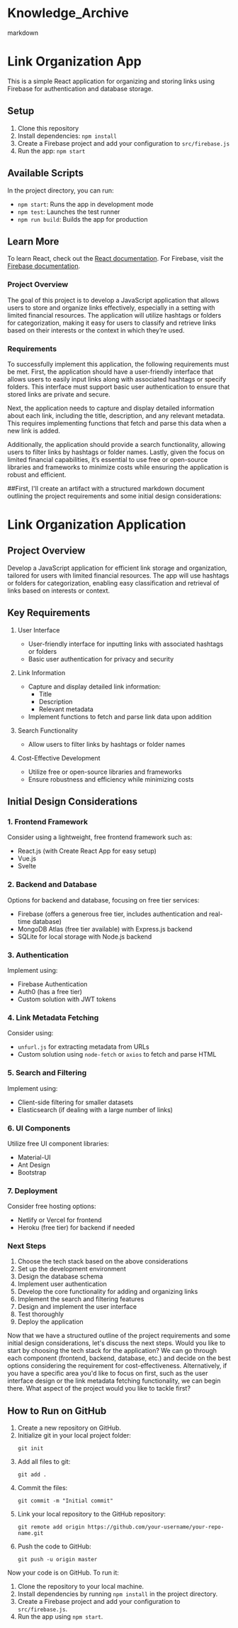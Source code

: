 # Knowledge_Archive

markdown
# Link Organization App

This is a simple React application for organizing and storing links using Firebase for authentication and database storage.

## Setup

1. Clone this repository
2. Install dependencies: `npm install`
3. Create a Firebase project and add your configuration to `src/firebase.js`
4. Run the app: `npm start`

## Available Scripts

In the project directory, you can run:

- `npm start`: Runs the app in development mode
- `npm test`: Launches the test runner
- `npm run build`: Builds the app for production

## Learn More

To learn React, check out the [React documentation](https://reactjs.org/).
For Firebase, visit the [Firebase documentation](https://firebase.google.com/docs).


### Project Overview

The goal of this project is to develop a JavaScript application that allows users to store and organize links effectively, especially in a setting with limited financial resources. The application will utilize hashtags or folders for categorization, making it easy for users to classify and retrieve links based on their interests or the context in which they’re used. 

### Requirements

To successfully implement this application, the following requirements must be met. First, the application should have a user-friendly interface that allows users to easily input links along with associated hashtags or specify folders. This interface must support basic user authentication to ensure that stored links are private and secure. 

Next, the application needs to capture and display detailed information about each link, including the title, description, and any relevant metadata. This requires implementing functions that fetch and parse this data when a new link is added. 

Additionally, the application should provide a search functionality, allowing users to filter links by hashtags or folder names. Lastly, given the focus on limited financial capabilities, it’s essential to use free or open-source libraries and frameworks to minimize costs while ensuring the application is robust and efficient.

##First, I'll create an artifact with a structured markdown document outlining the project requirements and some initial design considerations:

# Link Organization Application

## Project Overview
Develop a JavaScript application for efficient link storage and organization, tailored for users with limited financial resources. The app will use hashtags or folders for categorization, enabling easy classification and retrieval of links based on interests or context.

## Key Requirements

1. User Interface
   - User-friendly interface for inputting links with associated hashtags or folders
   - Basic user authentication for privacy and security

2. Link Information
   - Capture and display detailed link information:
     - Title
     - Description
     - Relevant metadata
   - Implement functions to fetch and parse link data upon addition

3. Search Functionality
   - Allow users to filter links by hashtags or folder names

4. Cost-Effective Development
   - Utilize free or open-source libraries and frameworks
   - Ensure robustness and efficiency while minimizing costs

## Initial Design Considerations

### 1. Frontend Framework
Consider using a lightweight, free frontend framework such as:
- React.js (with Create React App for easy setup)
- Vue.js
- Svelte

### 2. Backend and Database
Options for backend and database, focusing on free tier services:
- Firebase (offers a generous free tier, includes authentication and real-time database)
- MongoDB Atlas (free tier available) with Express.js backend
- SQLite for local storage with Node.js backend

### 3. Authentication
Implement using:
- Firebase Authentication
- Auth0 (has a free tier)
- Custom solution with JWT tokens

### 4. Link Metadata Fetching
Consider using:
- `unfurl.js` for extracting metadata from URLs
- Custom solution using `node-fetch` or `axios` to fetch and parse HTML

### 5. Search and Filtering
Implement using:
- Client-side filtering for smaller datasets
- Elasticsearch (if dealing with a large number of links)

### 6. UI Components
Utilize free UI component libraries:
- Material-UI
- Ant Design
- Bootstrap

### 7. Deployment
Consider free hosting options:
- Netlify or Vercel for frontend
- Heroku (free tier) for backend if needed

### Next Steps
1. Choose the tech stack based on the above considerations
2. Set up the development environment
3. Design the database schema
4. Implement user authentication
5. Develop the core functionality for adding and organizing links
6. Implement the search and filtering features
7. Design and implement the user interface
8. Test thoroughly
9. Deploy the application

Now that we have a structured outline of the project requirements and some initial design considerations, let's discuss the next steps. Would you like to start by choosing the tech stack for the application? We can go through each component (frontend, backend, database, etc.) and decide on the best options considering the requirement for cost-effectiveness.
Alternatively, if you have a specific area you'd like to focus on first, such as the user interface design or the link metadata fetching functionality, we can begin there. What aspect of the project would you like to tackle first?


## How to Run on GitHub

1. Create a new repository on GitHub.
2. Initialize git in your local project folder:
   ```
   git init
   ```
3. Add all files to git:
   ```
   git add .
   ```
4. Commit the files:
   ```
   git commit -m "Initial commit"
   ```
5. Link your local repository to the GitHub repository:
   ```
   git remote add origin https://github.com/your-username/your-repo-name.git
   ```
6. Push the code to GitHub:
   ```
   git push -u origin master
   ```

Now your code is on GitHub. To run it:

1. Clone the repository to your local machine.
2. Install dependencies by running `npm install` in the project directory.
3. Create a Firebase project and add your configuration to `src/firebase.js`.
4. Run the app using `npm start`.